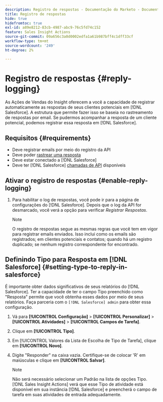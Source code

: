 ```yaml
---
description: Registro de respostas - Documentação do Marketo - Documentação do produto
title: Registro de respostas
hide: true
hidefromtoc: true
exl-id: a89e8212-83cb-4987-abc9-76c5fd74c152
feature: Sales Insight Actions
source-git-commit: 09a656c3a0d0002edfa1a61b987bff4c1dff33cf
workflow-type: tm+mt
source-wordcount: '249'
ht-degree: 2%

---
```


# Registro de respostas {#reply-logging}

As Ações de Vendas do Insight oferecem a você a capacidade de registrar automaticamente as respostas de seus clientes potenciais em [!DNL Salesforce]. A estrutura que permite fazer isso se baseia no rastreamento de respostas por email. Se pudermos acompanhar a resposta de um cliente potencial, podemos registrar essa resposta em [!DNL Salesforce].

## Requisitos {#requirements}

* Deve registrar emails por meio do registro da API
* Deve poder [rastrear uma resposta](/help/marketo/product-docs/marketo-sales-insight/actions/send-a-sales-email/email-tracking-overview.md#how-reply-tracking-works)
* Deve estar conectado a [!DNL Salesforce]
* Deve ter [!DNL Salesforce] [chamadas de API](https://developer.salesforce.com/docs/atlas.en-us.salesforce_app_limits_cheatsheet.meta/salesforce_app_limits_cheatsheet/salesforce_app_limits_platform_api.htm) disponíveis

## Ativar o registro de respostas {#enable-reply-logging}

1. Para habilitar o log de respostas, você pode ir para a página de configurações do [!DNL Salesforce]. Depois que o log da API for desmarcado, você verá a opção para verificar _Registrar Respostas_.

   >[!NOTE]
   >
   >O registro de respostas segue as mesmas regras que você tem em vigor para registrar emails enviados. Isso inclui como os emails são registrados; em clientes potenciais e contatos; quando há um registro duplicado; se nenhum registro correspondente for encontrado.

## Definindo Tipo para Resposta em [!DNL Salesforce] {#setting-type-to-reply-in-salesforce}

É importante obter dados significativos de seus relatórios do [!DNL Salesforce]. Ter a capacidade de ter o campo Tipo preenchido como &quot;Resposta&quot; permite que você obtenha esses dados por meio de seus relatórios. Faça parceria com o `[!DNL Salesforce] admin` para obter essa configuração.

1. Vá para **[!UICONTROL Configuração]** > **[!UICONTROL Personalizar]** > **[!UICONTROL Atividades]** > **[!UICONTROL Campos de Tarefa]**.
1. Clique em **[!UICONTROL Tipo]**.
1. Em [!UICONTROL Valores da Lista de Escolha de Tipo de Tarefa], clique em **[!UICONTROL Novo]**.
1. Digite &quot;Responder&quot; na caixa vazia. Certifique-se de colocar &#39;R&#39; em maiúsculas e clique em **[!UICONTROL Salvar]**.

   >[!NOTE]
   >
   >Não será necessário selecionar um Padrão na lista de opções Tipo. [!DNL Sales Insight Actions] verá que esse Tipo de atividade está disponível em sua instância [!DNL Salesforce] e preencherá o campo de tarefa em suas atividades de entrada adequadamente.
